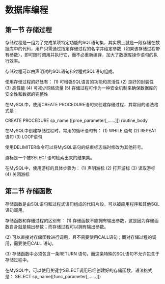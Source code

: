 # 数据库编程

## 第一节 存储过程

存储过程是一组为了完成某项特定功能的SQL语句集，其实质上就是一段存储在数据库中的代码，用户只需通过指定存储过程的名字并给定参数（如果该存储过程带有参数），即可随时调用并执行它，而不必重新编译，加大了数据库操作语句的执行效率。

存储过程可以由声明试的SQL语句和过程式SQL语句组成。

使用存储过程的好处有：
(1) 可增强SQL语言的功能和灵活性
(2) 良好的封装性
(3) 高性能
(4) 可减少网络流量
(5) 存储过程可作为一种安全机制来确保数据库的安全性和数据的完整性

在MySQL中，使用CREATE PROCEDURE语句来创建存储过程，其常用的语法格式是：

CREATE PROCEDURE sp_name ([proe_parameter[,……]])
routine_body

在MySQL中创建存储过程时，常用的循环语句有：
(1) WHILE 语句
(2) REPEAT 语句
(3) LOOP语句

使用DELIMITER命令可以将MySQL语句的结束标志临时修改为其他符号。

游标是一个被SELECT语句检索出来的结果集。

在MySQL中，使用游标的具体步骤为：
(1) 声明游标
(2) 打开游标
(3) 读取游标
(4) 关闭游标

## 第二节 存储函数

存储函数是由SQL语句和过程式语句组成的代码片段，可以被应用程序和其他SQL语句调用。

存储函数和存储过程的区别有：
(1) 存储函数不能拥有输出参数，这是因为存储函数自身就是输出参数；而存储过程可以拥有输出参数。

(2) 可以直接对存储函数进行调用，且不需要使用CALL语句；而对存储过程的调用，需要使用CALL 语句。

(3) 存储函数中必须包含一条RETURN 语句，而这条特殊的SQL语句不允许包含于存储过程中。

在MySQL中，可以使用关键字SELECT调用已经创建好的存储函数，语法格式是：
SELECT sp_name([func_parameter[,……]])